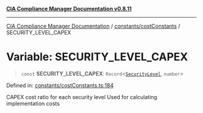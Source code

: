 [**CIA Compliance Manager Documentation v0.8.11**](../../../README.md)

***

[CIA Compliance Manager Documentation](../../../modules.md) / [constants/costConstants](../README.md) / SECURITY\_LEVEL\_CAPEX

# Variable: SECURITY\_LEVEL\_CAPEX

> `const` **SECURITY\_LEVEL\_CAPEX**: `Record`\<[`SecurityLevel`](../../../types/cia/type-aliases/SecurityLevel.md), `number`\>

Defined in: [constants/costConstants.ts:184](https://github.com/Hack23/cia-compliance-manager/blob/d6eede30e4f01622fe18187e98b207e9a06a781f/src/constants/costConstants.ts#L184)

CAPEX cost ratio for each security level
Used for calculating implementation costs
